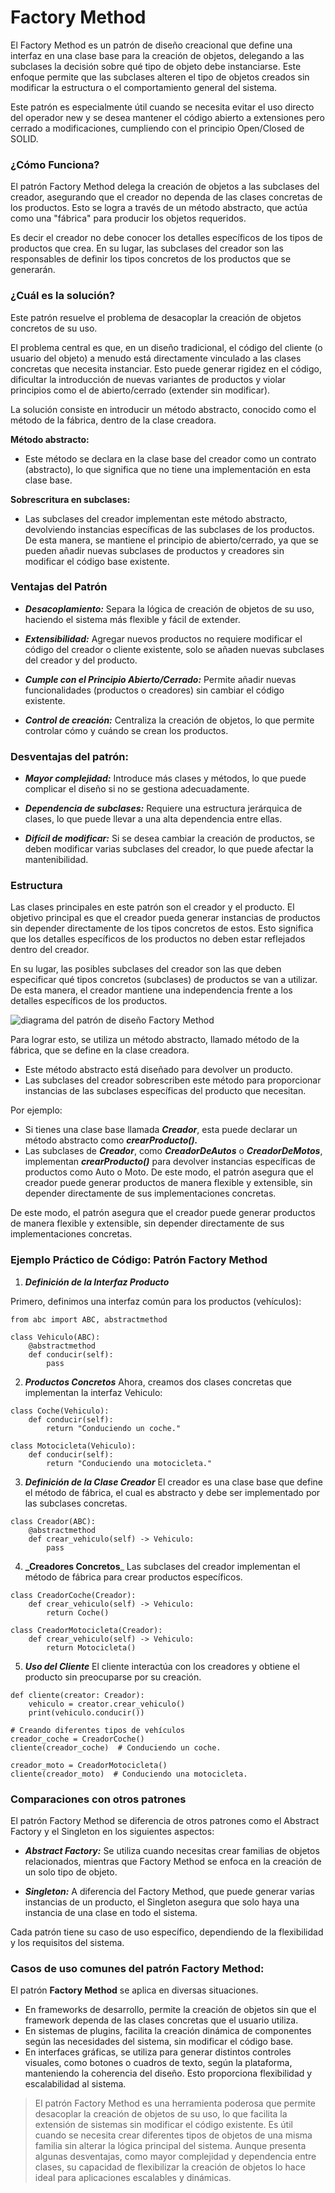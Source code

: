 # Factory Method

El Factory Method es un patrón de diseño creacional que define una interfaz en una clase base para la creación de objetos, delegando a las subclases la decisión sobre qué tipo de objeto debe instanciarse. Este enfoque permite que las subclases alteren el tipo de objetos creados sin modificar la estructura o el comportamiento general del sistema.

Este patrón es especialmente útil cuando se necesita evitar el uso directo del operador new y se desea mantener el código abierto a extensiones pero cerrado a modificaciones, cumpliendo con el principio Open/Closed de SOLID.

### ¿Cómo Funciona?

El patrón Factory Method delega la creación de objetos a las subclases del creador, asegurando que el creador no dependa de las clases concretas de los productos. Esto se logra a través de un método abstracto, que actúa como una "fábrica" para producir los objetos requeridos.

Es decir el creador no debe conocer los detalles específicos de los tipos de productos que crea. En su lugar, las subclases del creador son las responsables de definir los tipos concretos de los productos que se generarán.  

### ¿Cuál es la solución?

Este patrón resuelve el problema de desacoplar la creación de objetos concretos de su uso.

El problema central es que, en un diseño tradicional, el código del cliente (o usuario del objeto) a menudo está directamente vinculado a las clases concretas que necesita instanciar. Esto puede generar rigidez en el código, dificultar la introducción de nuevas variantes de productos y violar principios como el de abierto/cerrado (extender sin modificar).

La solución consiste en introducir un método abstracto, conocido como el método de la fábrica, dentro de la clase creadora.

**Método abstracto:**
* Este método se declara en la clase base del creador como un contrato (abstracto), lo que significa que no tiene una implementación en esta clase base.

**Sobrescritura en subclases:**
* Las subclases del creador implementan este método abstracto, devolviendo instancias específicas de las subclases de los productos. De esta manera, se mantiene el principio de abierto/cerrado, ya que se pueden añadir nuevas subclases de productos y creadores sin modificar el código base existente.

### Ventajas del Patrón

* **_Desacoplamiento:_**
Separa la lógica de creación de objetos de su uso, haciendo el sistema más flexible y fácil de extender.

* **_Extensibilidad:_**
Agregar nuevos productos no requiere modificar el código del creador o cliente existente, solo se añaden nuevas subclases del creador y del producto.

* **_Cumple con el Principio Abierto/Cerrado:_**
Permite añadir nuevas funcionalidades (productos o creadores) sin cambiar el código existente.

* **_Control de creación:_**
Centraliza la creación de objetos, lo que permite controlar cómo y cuándo se crean los productos.

### Desventajas del patrón:

* **_Mayor complejidad:_** Introduce más clases y métodos, lo que puede complicar el diseño si no se gestiona adecuadamente.

* **_Dependencia de subclases:_** Requiere una estructura jerárquica de clases, lo que puede llevar a una alta dependencia entre ellas.

* **_Difícil de modificar:_** Si se desea cambiar la creación de productos, se deben modificar varias subclases del creador, lo que puede afectar la mantenibilidad.

### Estructura

Las clases principales en este patrón son el creador y el producto. El objetivo principal es que el creador pueda generar instancias de productos sin depender directamente de los tipos concretos de estos. Esto significa que los detalles específicos de los productos no deben estar reflejados dentro del creador.

En su lugar, las posibles subclases del creador son las que deben especificar qué tipos concretos (subclases) de productos se van a utilizar. De esta manera, el creador mantiene una independencia frente a los detalles específicos de los productos.

![diagrama del patrón de diseño Factory Method](https://upload.wikimedia.org/wikipedia/commons/7/73/Factory_Method.png)

Para lograr esto, se utiliza un método abstracto, llamado método de la fábrica, que se define en la clase creadora.
* Este método abstracto está diseñado para devolver un producto.
* Las subclases del creador sobrescriben este método para proporcionar instancias de las subclases específicas del producto que necesitan.

Por ejemplo:

* Si tienes una clase base llamada **_Creador_**, esta puede declarar un método abstracto como **_crearProducto()._**
* Las subclases de **_Creador_**, como **_CreadorDeAutos_** o **_CreadorDeMotos_**, implementan **_crearProducto()_** para devolver instancias específicas de productos como Auto o Moto.
De este modo, el patrón asegura que el creador puede generar productos de manera flexible y extensible, sin depender directamente de sus implementaciones concretas.

De este modo, el patrón asegura que el creador puede generar productos de manera flexible y extensible, sin depender directamente de sus implementaciones concretas.

### Ejemplo Práctico de Código: Patrón Factory Method

1. **_Definición de la Interfaz Producto_**

Primero, definimos una interfaz común para los productos (vehículos):

```
from abc import ABC, abstractmethod

class Vehiculo(ABC):
    @abstractmethod
    def conducir(self):
        pass
```
2. **_Productos Concretos_**
Ahora, creamos dos clases concretas que implementan la interfaz Vehiculo:

```
class Coche(Vehiculo):
    def conducir(self):
        return "Conduciendo un coche."

class Motocicleta(Vehiculo):
    def conducir(self):
        return "Conduciendo una motocicleta."

```
3. **_Definición de la Clase Creador_**
El creador es una clase base que define el método de fábrica, el cual es abstracto y debe ser implementado por las subclases concretas.

```
class Creador(ABC):
    @abstractmethod
    def crear_vehiculo(self) -> Vehiculo:
        pass

```
4. **_Creadores Concretos**_
Las subclases del creador implementan el método de fábrica para crear productos específicos.

```
class CreadorCoche(Creador):
    def crear_vehiculo(self) -> Vehiculo:
        return Coche()

class CreadorMotocicleta(Creador):
    def crear_vehiculo(self) -> Vehiculo:
        return Motocicleta()

```

5. **_Uso del Cliente_**
El cliente interactúa con los creadores y obtiene el producto sin preocuparse por su creación.
```
def cliente(creator: Creador):
    vehiculo = creator.crear_vehiculo()
    print(vehiculo.conducir())

# Creando diferentes tipos de vehículos
creador_coche = CreadorCoche()
cliente(creador_coche)  # Conduciendo un coche.

creador_moto = CreadorMotocicleta()
cliente(creador_moto)  # Conduciendo una motocicleta.

```
### Comparaciones con otros patrones

El patrón Factory Method se diferencia de otros patrones como el Abstract Factory y el Singleton en los siguientes aspectos:

* **_Abstract Factory:_** Se utiliza cuando necesitas crear familias de objetos relacionados, mientras que Factory Method se enfoca en la creación de un solo tipo de objeto.

* **_Singleton:_** A diferencia del Factory Method, que puede generar varias instancias de un producto, el Singleton asegura que solo haya una instancia de una clase en todo el sistema.

Cada patrón tiene su caso de uso específico, dependiendo de la flexibilidad y los requisitos del sistema.

### Casos de uso comunes del patrón Factory Method:

El patrón **Factory Method** se aplica en diversas situaciones. 
* En frameworks de desarrollo, permite la creación de objetos sin que el framework dependa de las clases concretas que el usuario utiliza. 
* En sistemas de plugins, facilita la creación dinámica de componentes según las necesidades del sistema, sin modificar el código base. 
* En interfaces gráficas, se utiliza para generar distintos controles visuales, como botones o cuadros de texto, según la plataforma, manteniendo la coherencia del diseño. Esto proporciona flexibilidad y escalabilidad al sistema.

> El patrón Factory Method es una herramienta poderosa que permite desacoplar la creación de objetos de su uso, lo que facilita la extensión de sistemas sin modificar el código existente. 
Es útil cuando se necesita crear diferentes tipos de objetos de una misma familia sin alterar la lógica principal del sistema. Aunque presenta algunas desventajas, como mayor complejidad y dependencia entre clases, su capacidad de flexibilizar la creación de objetos lo hace ideal para aplicaciones escalables y dinámicas.
